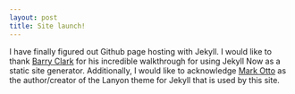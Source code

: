 ```yaml
---
layout: post
title: Site launch!
---
```


I have finally figured out Github page hosting with Jekyll. I would like to thank [Barry Clark](http://www.barryclark.co/introducing-jekyll-now/) for his incredible walkthrough for using Jekyll Now as a static site generator. Additionally, I would like to acknowledge [Mark Otto](https://twitter.com/mdo) as the author/creator of the Lanyon theme for Jekyll that is used by this site. 
